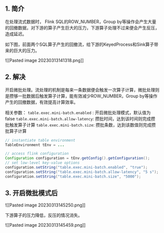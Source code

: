 ## 1. 简介

在处理流式数据时， Flink SQL的ROW_NUMBER，Group by等操作会产生大量的回撤数据，对下游的算子产生巨大的压力，下游算子处理不过来便会产生反压，造成延迟。

如下图，前面两个SQL算子产生的回撤流，给下游的KeyedProcess和Sink算子带来的巨大的压力。


![[Pasted image 20230313141318.png]]


## 2. 解决

开启微批处理。流处理的机制是每来一条数据便会触发一次算子计算，微批处理则是攒够一批数据后触发算子计算，能有效减少ROW_NUMBER，Group by等操作产生的回撤数据，有效提高计算效率。



相关参数：
`table.exec.mini-batch.enabled` : 开启微批处理模式，默认值为false
`table.exec.mini-batch.allow-latency`:  攒批时间，达到该时间则完成攒批触发算子计算
`table.exec.mini-batch.size`: 攒批条数，达到该数值则完成攒批算子计算


```java
// instantiate table environment
TableEnvironment tEnv = ...

// access flink configuration
Configuration configuration = tEnv.getConfig().getConfiguration();
// set low-level key-value options
configuration.setString("table.exec.mini-batch.enabled", "true");
configuration.setString("table.exec.mini-batch.allow-latency", "5 s");
configuration.setString("table.exec.mini-batch.size", "5000");
```

## 3. 开启微批模式后


![[Pasted image 20230313145250.png]]

下游算子的压力降低，反压的情况消失。

![[Pasted image 20230313145459.png]]

